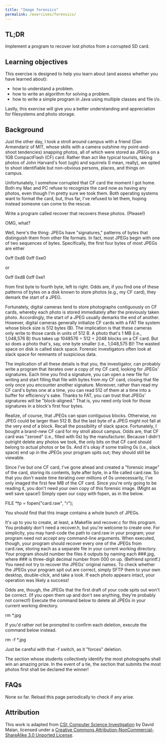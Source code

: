 ```yaml
---
title: "Image forensics"
permalink: /exercises/forensics/
---
```

## TL;DR
Implement a program to recover lost photos from a corrupted SD card.

## Learning objectives
This exercise is designed to help you learn about (and assess whether you have learned about):
* how to understand a problem.
* how to write an algorithm for solving a problem.
* how to write a simple program in Java using multiple classes and file i/o.

Lastly, this exercise will give you a better understanding and appreciation for filesystems and photo storage.

## Background
Just the other day, I took a stroll around campus with a friend (Dan Armendariz of MIT, whose skills with a camera outshine my point-and-shoot tendencies) snapping photos, all of which were stored as JPEGs on a 1GB CompactFlash (CF) card. Rather than act like typical tourists, taking photos of John Harvard's foot (ugh) and squirrels (I mean, really), we opted to shoot identifiable but non-obvious persons, places, and things on campus.

Unfortunately, I somehow corrupted that CF card the moment I got home. Both my Mac and PC refuse to recognize the card now as having any photos, even though I'm pretty sure we took them. Both operating systems want to format the card, but, thus far, I've refused to let them, hoping instead someone can come to the rescue.

Write a program called recover that recovers these photos. (Please!)

OMG, what?

Well, here's the thing: JPEGs have "signatures," patterns of bytes that distinguish them from other file formats. In fact, most JPEGs begin with one of two sequences of bytes. Specifically, the first four bytes of most JPEGs are either

0xff 0xd8 0xff 0xe0

or

0xff 0xd8 0xff 0xe1

from first byte to fourth byte, left to right. Odds are, if you find one of these patterns of bytes on a disk known to store photos (e.g., my CF card), they demark the start of a JPEG.

Fortunately, digital cameras tend to store photographs contiguously on CF cards, whereby each photo is stored immediately after the previously taken photo. Accordingly, the start of a JPEG usually demarks the end of another. However, digital cameras generally initialize CF cards with a FAT file system whose block size is 512 bytes (B). The implication is that these cameras only write to those cards in units of 512 B. A photo that's 1 MB (i.e., 1,048,576 B) thus takes up 1048576 ÷ 512 = 2048 blocks on a CF card. But so does a photo that's, say, one byte smaller (i.e., 1,048,575 B)! The wasted space on disk is called slack space. Forensic investigators often look at slack space for remnants of suspicious data.

The implication of all these details is that you, the investigator, can probably write a program that iterates over a copy of my CF card, looking for JPEGs' signatures. Each time you find a signature, you can open a new file for writing and start filling that file with bytes from my CF card, closing that file only once you encounter another signature. Moreover, rather than read my CF card's bytes one at a time, you can read 512 of them at a time into a buffer for efficiency's sake. Thanks to FAT, you can trust that JPEGs' signatures will be "block-aligned." That is, you need only look for those signatures in a block's first four bytes.

Realize, of course, that JPEGs can span contiguous blocks. Otherwise, no JPEG could be larger than 512 B. But the last byte of a JPEG might not fall at the very end of a block. Recall the possibility of slack space. Fortunately, I bought a brand-new CF card for my stroll about campus. Odds are, that CF card was "zeroed" (i.e., filled with 0s) by the manufacturer. Because I didn't outright delete any photos we took, the only bits on that CF card should belong to actual photos or be 0s. And it's okay if some trailing 0s (i.e., slack space) end up in the JPEGs your program spits out; they should still be viewable.

Since I've but one CF card, I've gone ahead and created a "forensic image" of the card, storing its contents, byte after byte, in a file called card.raw. So that you don't waste time iterating over millions of 0s unnecessarily, I've only imaged the first few MB of the CF card. Since you're only going to be reading it, you don't need your own copy of this forensic image. (Might as well save space!) Simply open our copy with fopen, as in the below.

FILE *fp = fopen("card.raw", "r");

You should find that this image contains a whole bunch of JPEGs.

It's up to you to create, at least, a Makefile and recover.c for this program. You probably don't need a recover.h, but you're welcome to create one. For simplicity, you may hard-code the path to card.raw in your program; your program need not accept any command-line arguments. When executed, though, your program should recover every one of the JPEGs from card.raw, storing each as a separate file in your current working directory. Your program should number the files it outputs by naming each ###.jpg, where ### is three-digit decimal number from 000 on up. (Befriend sprintf.) You need not try to recover the JPEGs' original names. To check whether the JPEGs your program spit out are correct, simply SFTP them to your own desktop, double-click, and take a look. If each photo appears intact, your operation was likely a success!

Odds are, though, the JPEGs that the first draft of your code spits out won't be correct. (If you open them up and don't see anything, they're probably not correct!) Execute the command below to delete all JPEGs in your current working directory.

rm *.jpg

If you'd rather not be prompted to confirm each deletion, execute the command below instead.

rm -f *.jpg

Just be careful with that -f switch, as it "forces" deletion.

The section whose students collectively identify the most photographs shall win an amazing prize. In the event of a tie, the section that submits the most photos first shall be declared the winner!

## FAQs
None so far. Reload this page periodically to check if any arise.

## Attribution
This work is adapted from [CSI: Computer Science Investigation](http://nifty.stanford.edu/2010/malan-csi/) by David Malan, licensed under a [Creative Commons Attribution-NonCommercial-ShareAlike 3.0 Unported License](http://creativecommons.org/licenses/by-nc-sa/3.0/). 
